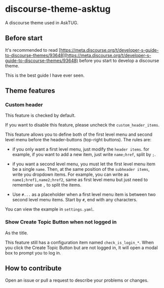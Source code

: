 # discourse-theme-asktug

A discourse theme used in AskTUG.

## Before start

It's recommended to read [https://meta.discourse.org/t/developer-s-guide-to-discourse-themes/93648](https://meta.discourse.org/t/developer-s-guide-to-discourse-themes/93648) before you start to develop a discourse theme.

This is the best guide I have ever seen.

## Theme features

### Custom header

This feature is checked by default.

If you want to disable this feature, please uncheck the `custom_header_items`.

This feature allows you to define both of the first level menu and second level menu before the header-buttons (top-right buttons). The rules are:

- if you only want a first level menu, just modify the `header items`. for example, if you want to add a new item, just write `name;href`, split by `;`.

- if you want a second level menu, you must let the first level menu item be a single `name`. Then, at the same position of the `subheader items`, write you dropdown items. For example, you can write as `name1;href1,name2;href2`, same as first level menu but just need to remember use `,` to split the items.

- Use `#...` as a placeholder when a first level menu item is between two second level menu items. Start by `#`, end with any characters.

You can view the example in `settings.yaml`.

### Show Create Topic Button when not logged in

As the title.

This feature still has a configuration item named `check_is_login_*`. When you click the Create Topic Button but are not logged in, It will open a modal box to prompt you to log in.

## How to contribute

Open an issue or pull a request to describe your problems or changes.
